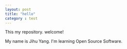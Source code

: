 ```yaml
---
layout: post
title: "hello"
category : test
---
```

This my repository. welcome!

My name is Jihu Yang.
I'm learning Open Source Software.


